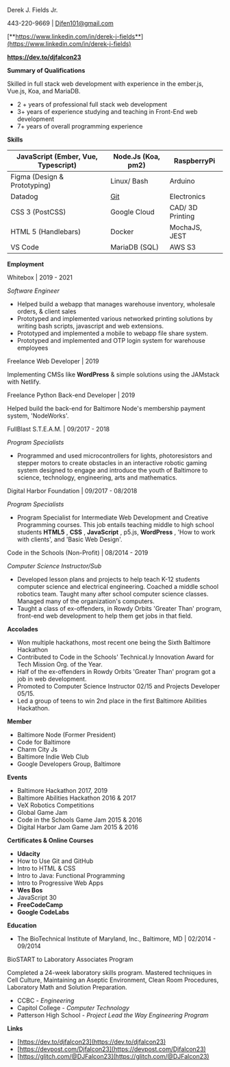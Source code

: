 Derek J. Fields Jr.

443-220-9669 | [Djfen101@gmail.com](mailto:Djfen101@gmail.com)

[**https://www.linkedin.com/in/derek-j-fields**](https://www.linkedin.com/in/derek-j-fields)

**https://dev.to/djfalcon23**

**Summary of Qualifications**

Skilled in full stack web development with experience in the ember.js, Vue.js, Koa, and MariaDB.

- 2 + years of professional full stack web development
- 3+ years of experience studying and teaching in Front-End web development
- 7+ years of overall programming experience

**Skills**

| JavaScript (Ember, Vue, Typescript) | Node.Js (Koa, pm2) | RaspberryPi |
| --- | --- | --- |
| Figma (Design &amp; Prototyping) | Linux/ Bash | Arduino |
| Datadog | [Git](https://github.com/DJFalcon23) | Electronics |
| CSS 3 (PostCSS) | Google Cloud | CAD/ 3D Printing |
| HTML 5 (Handlebars) | Docker | MochaJS, JEST |
| VS Code | MariaDB (SQL) | AWS S3 |

**Employment**

Whitebox | 2019 - 2021

_Software Engineer_

- Helped build a webapp that manages warehouse inventory, wholesale orders, &amp; client sales
- Prototyped and implemented various networked printing solutions by writing bash scripts, javascript and web extensions.
- Prototyped and implemented a mobile to webapp file share system.
- Prototyped and implemented and OTP login system for warehouse employees

Freelance Web Developer | 2019

Implementing CMSs like **WordPress** &amp; simple solutions using the JAMstack with Netlify.

Freelance Python Back-end Developer | 2019

Helped build the back-end for Baltimore Node&#39;s membership payment system, &#39;NodeWorks&#39;.

FullBlast S.T.E.A.M. | 09/2017 - 2018

_Program Specialists_

- Programmed and used microcontrollers for lights, photoresistors and stepper motors to create obstacles in an interactive robotic gaming system designed to engage and introduce the youth of Baltimore to science, technology, engineering, arts and mathematics.

Digital Harbor Foundation | 09/2017 - 08/2018

_Program Specialists_

- Program Specialist for Intermediate Web Development and Creative Programming courses. This job entails teaching middle to high school students **HTML5** , **CSS** , **JavaScript** , p5.js, **WordPress** , &#39;How to work with clients&#39;, and &#39;Basic Web Design&#39;.

Code in the Schools (Non-Profit) | 08/2014 - 2019

_Computer Science Instructor/Sub_

- Developed lesson plans and projects to help teach K-12 students computer science and electrical engineering. Coached a middle school robotics team. Taught many after school computer science classes. Managed many of the organization&#39;s computers.
- Taught a class of ex-offenders, in Rowdy Orbits &#39;Greater Than&#39; program, front-end web development to help them get jobs in that field.

**Accolades**

- Won multiple hackathons, most recent one being the Sixth Baltimore Hackathon
- Contributed to Code in the Schools&#39; Technical.ly Innovation Award for Tech Mission Org. of the Year.
- Half of the ex-offenders in Rowdy Orbits &#39;Greater Than&#39; program got a job in web development.
- Promoted to Computer Science Instructor 02/15 and Projects Developer 05/15.
- Led a group of teens to win 2nd place in the first Baltimore Abilities Hackathon.

**Member**

- Baltimore Node (Former President)
- Code for Baltimore
- Charm City Js
- Baltimore Indie Web Club
- Google Developers Group, Baltimore

**Events**

- Baltimore Hackathon 2017, 2019
- Baltimore Abilities Hackathon 2016 &amp; 2017
- VeX Robotics Competitions
- Global Game Jam
- Code in the Schools Game Jam 2015 &amp; 2016
- Digital Harbor Jam Game Jam 2015 &amp; 2016

**Certificates &amp; Online Courses**

- **Udacity**
- How to Use Git and GitHub
- Intro to HTML &amp; CSS
- Intro to Java: Functional Programming
- Intro to Progressive Web Apps
- **Wes Bos**
- JavaScript 30
- **FreeCodeCamp**
- **Google CodeLabs**

**Education**

- The BioTechnical Institute of Maryland, Inc., Baltimore, MD | 02/2014 - 09/2014

BioSTART to Laboratory Associates Program

Completed a 24-week laboratory skills program. Mastered techniques in Cell Culture, Maintaining an Aseptic Environment, Clean Room Procedures, Laboratory Math and Solution Preparation.

- CCBC - _Engineering_
- Capitol College - _Computer Technology_
- Patterson High School - _Project Lead the Way Engineering Program_

**Links**

- [https://dev.to/djfalcon23](https://dev.to/djfalcon23)
- [https://devpost.com/Djfalcon23](https://devpost.com/Djfalcon23)
- [https://glitch.com/@DJFalcon23](https://glitch.com/@DJFalcon23)

